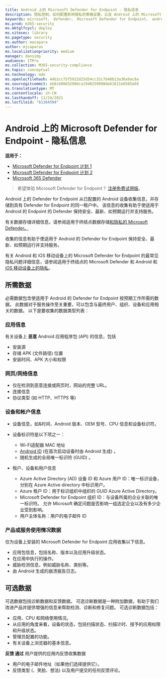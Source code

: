 ```yaml
---
title: Android 上的 Microsoft Defender for Endpoint - 隐私信息
description: 隐私控制，如何配置影响隐私的策略设置，以及 Android 上的 Microsoft Defender for Endpoint 中收集的诊断数据信息。
keywords: microsoft， defender， Microsoft Defender for Endpoint， android， 隐私， 诊断
ms.prod: m365-security
ms.mktglfcycl: deploy
ms.sitesec: library
ms.pagetype: security
ms.author: macapara
author: mjcaparas
ms.localizationpriority: medium
manager: dansimp
audience: ITPro
ms.collection: M365-security-compliance
ms.topic: conceptual
ms.technology: mde
ms.openlocfilehash: 44b1cc75f5922d25d54cc32c7b48b13a36a9ac8a
ms.sourcegitcommit: eb8c600d3298dca1940259998de61621e6505e69
ms.translationtype: MT
ms.contentlocale: zh-CN
ms.lasthandoff: 11/24/2021
ms.locfileid: "61164594"
---
```

# <a name="microsoft-defender-for-endpoint-on-android---privacy-information"></a>Android 上的 Microsoft Defender for Endpoint - 隐私信息

**适用于：**
- [Microsoft Defender for Endpoint 计划 1](https://go.microsoft.com/fwlink/p/?linkid=2154037)
- [Microsoft Defender for Endpoint 计划 2](https://go.microsoft.com/fwlink/p/?linkid=2154037)
- [Microsoft 365 Defender](https://go.microsoft.com/fwlink/?linkid=2118804)

> 希望体验 Microsoft Defender for Endpoint？ [注册免费试用版](https://signup.microsoft.com/create-account/signup?products=7f379fee-c4f9-4278-b0a1-e4c8c2fcdf7e&ru=https://aka.ms/MDEp2OpenTrial?ocid=docs-wdatp-exposedapis-abovefoldlink)。

Android 上的 Defender for Endpoint 从已配置的 Android 设备收集信息，并存储到具有 Defender for Endpoint 的同一租户中。 该信息的收集有助于使适用于 Android 的 Endpoint 的 Defender 保持安全、最新、如预期运行并支持服务。

有关数据存储详细信息，请参阅适用于终结点数据存储[和隐私的 Microsoft Defender。](data-storage-privacy.md)

收集的信息有助于使适用于 Android 的 Defender for Endpoint 保持安全、最新、如预期运行并支持服务。

有关 Android 和 iOS 移动设备上的 Microsoft Defender for Endpoint 的最常见隐私问题详细信息，请参阅适用于终结点的 Microsoft Defender 和 Android 和 [iOS 移动设备上的隐私](https://support.microsoft.com/topic/microsoft-defender-for-endpoint-and-your-privacy-on-android-and-ios-mobile-devices-4109bc54-8ec5-4433-9c33-d359b75ac22a)。

## <a name="required-data"></a>所需数据

必需数据包含使适用于 Android 的 Defender for Endpoint 按预期工作所需的数据。 此数据对于服务操作至关重要，可以包含与最终用户、组织、设备和应用相关的数据。 以下是要收集的数据类型列表：

### <a name="app-information"></a>应用信息

有关设备上 **恶意** Android 应用程序包 (API) 的信息，包括

- 安装源
- 存储 APK (文件路径) 位置
- 安装时间、APK 大小和权限

### <a name="web-page--network-information"></a>网页/网络信息

- 仅在检测到恶意连接或网页时，网站的完整 URL。
- 连接信息
- 协议类型 (如 HTTP、HTTPS 等) 

### <a name="device-and-account-information"></a>设备和帐户信息

- 设备信息，如&时间、Android 版本、OEM 型号、CPU 信息和设备标识符。
- 设备标识符是以下项之一：
  - Wi-Fi适配器 MAC 地址
  - [Android ID](https://developer.android.com/reference/android/provider/Settings.Secure#ANDROID_ID) (在首次启动设备时由 Android 生成) 。
  - 随机生成的全局唯一标识符 (GUID) 。

- 租户、设备和用户信息
  - Azure Active Directory (AD) 设备 ID 和 Azure 用户 ID：唯一标识设备，分别在 Azure Active directory 中标识用户。
  - Azure 租户 ID：用于标识组织中组织的 GUID Azure Active Directory。
  - Microsoft Defender for Endpoint 组织 ID：与设备所属的企业关联的唯一标识符。 允许 Microsoft 确定问题是否影响一组选定企业以及有多少企业受到影响。
  - 用户主体名称：用户的电子邮件 ID

### <a name="product-and-service-usage-data"></a>产品或服务使用情况数据

仅为设备上安装的 Microsoft Defender for Endpoint 应用收集以下信息。 

- 应用包信息，包括名称、版本以及应用升级状态。
- 在应用中执行的操作。
- 威胁检测信息，例如威胁名称、类别等。
- 由 Android 生成的崩溃报告日志。

## <a name="optional-data"></a>可选数据

可选数据包括诊断数据和反馈数据。 可选诊断数据是一种附加数据，有助于我们改进产品并提供增强的信息来帮助检测、诊断和修复问题。 可选诊断数据包括：

- 应用、CPU 和网络使用情况。
- 从应用的角度来看，设备的状态，包括扫描状态、扫描计时、授予的应用权限和升级状态。
- 管理员配置的功能。
- 有关设备上浏览器的基本信息。

**反馈 通过** 用户提供的应用内反馈收集数据

- 用户的电子邮件地址（如果他们选择提供它）。
- 反馈类型 (、笑脸、想法) 以及用户提交的任何反馈评论。

